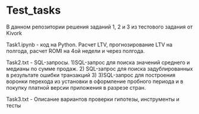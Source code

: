 # Test_tasks
В данном репозитории решения заданий 1, 2 и 3 из тестового задания от Kivork

Task1.ipynb - код на Python. Расчет LTV, прогнозирование LTV на полгода, расчет ROMI на 4ой недели и через полгода.

Task2.txt - SQL-запросы. 
1)SQL-запрос для поиска значений среднего и медианы по сумме продаж. 
2) SQL-запрос для поиска задублированных в результате ошибки транзакций 
3) 3)SQL-запрос для построения воронки перехода из установки в оформление пробного периода и в покупку платной версии приложения в разрезе стран.

Task3.txt - Описание вариантов проверки гипотезы, инструменты и тесты
